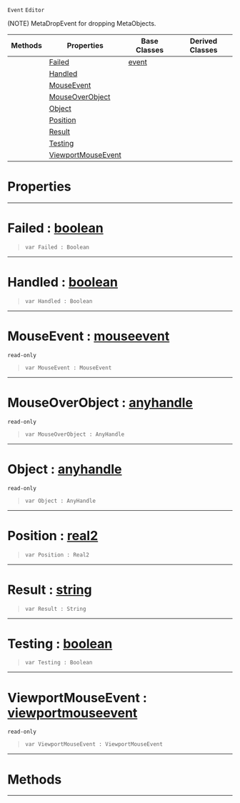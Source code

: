  `Event` `Editor`



(NOTE) MetaDropEvent for dropping MetaObjects.

|Methods|Properties|Base Classes|Derived Classes|
|---|---|---|---|
| |[Failed](metadropevent.md#failed-zilch-engine-docum)|[event](event.md)| |
| |[Handled](metadropevent.md#handled-zilch-engine-docu)| | |
| |[MouseEvent](metadropevent.md#mouseevent-zilch-engine-d)| | |
| |[MouseOverObject](metadropevent.md#mouseoverobject-zilch-eng)| | |
| |[Object](metadropevent.md#object-zilch-engine-docum)| | |
| |[Position](metadropevent.md#position-zilch-engine-doc)| | |
| |[Result](metadropevent.md#result-zilch-engine-docum)| | |
| |[Testing](metadropevent.md#testing-zilch-engine-docu)| | |
| |[ViewportMouseEvent](metadropevent.md#viewportmouseevent-zero)| | |


 #  Properties


---  
 #  Failed : [boolean](../nada_base_types/boolean.md)

> 
> ```TS:Nada
> var Failed : Boolean


---  
 #  Handled : [boolean](../nada_base_types/boolean.md)

> 
> ```TS:Nada
> var Handled : Boolean


---  
 #  MouseEvent : [mouseevent](mouseevent.md)

 `read-only`

> 
> ```TS:Nada
> var MouseEvent : MouseEvent


---  
 #  MouseOverObject : [anyhandle](../nada_base_types/anyhandle.md)

 `read-only`

> 
> ```TS:Nada
> var MouseOverObject : AnyHandle


---  
 #  Object : [anyhandle](../nada_base_types/anyhandle.md)

 `read-only`

> 
> ```TS:Nada
> var Object : AnyHandle


---  
 #  Position : [real2](../nada_base_types/real2.md)

> 
> ```TS:Nada
> var Position : Real2


---  
 #  Result : [string](../nada_base_types/string.md)

> 
> ```TS:Nada
> var Result : String


---  
 #  Testing : [boolean](../nada_base_types/boolean.md)

> 
> ```TS:Nada
> var Testing : Boolean


---  
 #  ViewportMouseEvent : [viewportmouseevent](viewportmouseevent.md)

 `read-only`

> 
> ```TS:Nada
> var ViewportMouseEvent : ViewportMouseEvent


---  
 #  Methods


---  
 

 